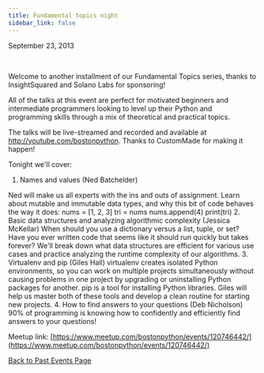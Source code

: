```yaml
---
title: Fundamental topics night
sidebar_link: false
---
```


September 23, 2013


   

Welcome to another installment of our Fundamental Topics series, thanks to InsightSquared and Solano Labs for sponsoring!

All of the talks at this event are perfect for motivated beginners and intermediate programmers looking to level up their Python and programming skills through a mix of theoretical and practical topics.

The talks will be live-streamed and recorded and available at http://youtube.com/bostonpython. Thanks to CustomMade for making it happen!

Tonight we'll cover:

1. Names and values (Ned Batchelder)

Ned will make us all experts with the ins and outs of assignment. Learn about mutable and immutable data types, and why this bit of code behaves the way it does:
nums = [1, 2, 3]
tri = nums
nums.append(4)
print(tri)
2. Basic data structures and analyzing algorithmic complexity (Jessica McKellar)
When should you use a dictionary versus a list, tuple, or set? Have you ever written code that seems like it should run quickly but takes forever? We'll break down what data structures are efficient for various use cases and practice analyzing the runtime complexity of our algorithms.
3. Virtualenv and pip (Giles Hall)
virtualenv creates isolated Python environments, so you can work on multiple projects simultaneously without causing problems in one project by upgrading or uninstalling Python packages for another.
pip is a tool for installing Python libraries.
Giles will help us master both of these tools and develop a clean routine for starting new projects.
4. How to find answers to your questions (Deb Nicholson)
90% of programming is knowing how to confidently and efficiently find answers to your questions!


Meetup link: [https://www.meetup.com/bostonpython/events/120746442/](https://www.meetup.com/bostonpython/events/120746442/)

[Back to Past Events Page](index.md)